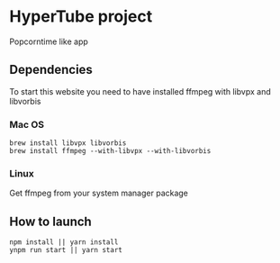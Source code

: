 # HyperTube project
Popcorntime like app
## Dependencies
To start this website you need to have installed ffmpeg with libvpx and libvorbis
### Mac OS
```shell
brew install libvpx libvorbis
brew install ffmpeg --with-libvpx --with-libvorbis
```
### Linux
Get ffmpeg from your system manager package
## How to launch
```shell
npm install || yarn install
ynpm run start || yarn start
```
